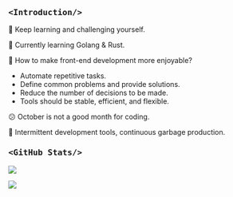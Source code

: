 ### <p style="font-family: 'SF Mono', 'Ubuntu Mono', 'Fira Code', 'Fira Mono',monospace;"><Introduction\/></p>

👋 Keep learning and challenging yourself.

🌱 Currently learning Golang & Rust.

🤔 How to make front-end development more enjoyable?

* Automate repetitive tasks.
* Define common problems and provide solutions.
* Reduce the number of decisions to be made.
* Tools should be stable, efficient, and flexible.

😕 October is not a good month for coding.

🤪 Intermittent development tools, continuous garbage production.

### <p style="font-family: 'SF Mono', 'Ubuntu Mono', 'Fira Code', 'Fira Mono',monospace;"><GitHub Stats\/></p>

![](https://github-readme-stats.vercel.app/api?username=SyMind&show_icons=true&count_private=true)

![](https://komarev.com/ghpvc/?username=SyMind)
